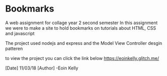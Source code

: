 Bookmarks
==============================

A web assignment for collage year 2 second semester 
In this assignment we were to make a site to hold bookmarks on tutorials about HTML, CSS and javascript

The project used nodejs and express and the Model View Controller desgin patteren 

to view the project you can click the link below
https://eoinkelly.glitch.me/

[Date] 11/03/18
[Author] -Eoin Kelly
